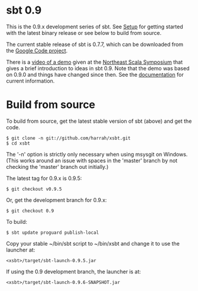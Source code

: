 [Google Code project]: http://code.google.com/p/simple-build-tool
[Northeast Scala Symposium]: http://www.nescala.org/2011/
[documentation]: https://github.com/harrah/xsbt/wiki
[Setup]: https://github.com/harrah/xsbt/wiki/Setup.md
[video of a demo]: http://vimeo.com/20263617

# sbt 0.9

This is the 0.9.x development series of sbt.  See [Setup] for getting started with the latest binary release or see below to build from source.

The current stable release of sbt is 0.7.7, which can be downloaded from the [Google Code project].

There is a [video of a demo] given at the [Northeast Scala Symposium] that gives a brief introduction to ideas in sbt 0.9.  Note that the demo was based on 0.9.0 and things have changed since then.  See the [documentation] for current information.

# Build from source

To build from source, get the latest stable version of sbt (above) and get the code.

	$ git clone -n git://github.com/harrah/xsbt.git
	$ cd xsbt

The '-n' option is strictly only necessary when using msysgit on Windows.
(This works around an issue with spaces in the 'master' branch by not checking the 'master' branch out initially.)

The latest tag for 0.9.x is 0.9.5:

	$ git checkout v0.9.5

Or, get the development branch for 0.9.x:

	$ git checkout 0.9

To build:

	$ sbt update proguard publish-local

Copy your stable ~/bin/sbt script to ~/bin/xsbt and change it to use the launcher at:

	<xsbt>/target/sbt-launch-0.9.5.jar

If using the 0.9 development branch, the launcher is at:

	<xsbt>/target/sbt-launch-0.9.6-SNAPSHOT.jar
